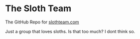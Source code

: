 # The Sloth Team
The GitHub Repo for [slothteam.com](https://www.slothteam.com)
 
Just a group that loves sloths. Is that too much? I dont think so.
